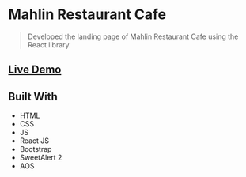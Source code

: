 # Mahlin Restaurant Cafe

> Developed the landing page of Mahlin Restaurant Cafe using the React library.

## [Live Demo](https://mahlin.iran.liara.run/)

## Built With

- HTML
- CSS
- JS
- React JS
- Bootstrap
- SweetAlert 2
- AOS
